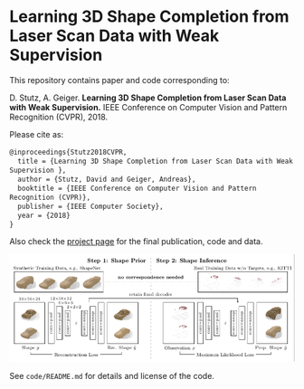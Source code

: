 # Learning 3D Shape Completion from Laser Scan Data with Weak Supervision

This repository contains paper and code corresponding to:

D. Stutz, A. Geiger. **Learning 3D Shape Completion from Laser Scan Data with Weak Supervision.** IEEE Conference on Computer Vision and Pattern Recognition (CVPR), 2018.

Please cite as:

    @inproceedings{Stutz2018CVPR,
      title = {Learning 3D Shape Completion from Laser Scan Data with Weak Supervision },
      author = {Stutz, David and Geiger, Andreas},
      booktitle = {IEEE Conference on Computer Vision and Pattern Recognition (CVPR)},
      publisher = {IEEE Computer Society},
      year = {2018}
    }

Also check the [project page](http://davidstutz.de/projects/shape-completion/)
for the final publication, code and data.

![AML.](screenshot.png?raw=true "AML.")

See `code/README.md` for details and license of the code.
